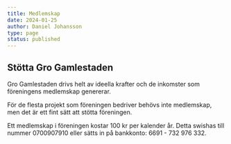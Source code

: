 ```yaml
---
title: Medlemskap
date: 2024-01-25
author: Daniel Johansson
type: page
status: published
---
```


## Stötta Gro Gamlestaden

Gro Gamlestaden drivs helt av ideella krafter och de inkomster som föreningens
medlemskap genererar.

För de flesta projekt som föreningen bedriver behövs inte medlemskap, men det är
ett fint sätt att stötta föreningen.

Ett medlemskap i föreningen kostar 100 kr per kalender år. Detta swishas till
nummer 0700907910 eller sätts in på bankkonto: 6691 - 732 976 332.